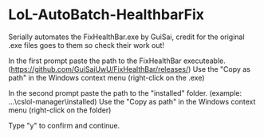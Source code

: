 # LoL-AutoBatch-HealthbarFix
Serially automates the FixHealthBar.exe by GuiSai, credit for the original .exe files goes to them so check their work out!

In the first prompt paste the path to the FixHealthBar executeable. (https://github.com/GuiSaiUwU/FixHealthBar/releases/)
Use the "Copy as path" in the Windows context menu (right-click on the .exe)

In the second prompt paste the path to the "installed" folder. (example: ...\cslol-manager\installed)
Use the "Copy as path" in the Windows context menu (right-click on the folder)

Type "y" to confirm and continue.
